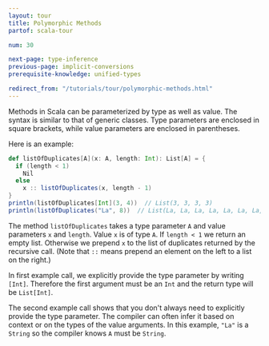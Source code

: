 ```yaml
---
layout: tour
title: Polymorphic Methods
partof: scala-tour

num: 30

next-page: type-inference
previous-page: implicit-conversions
prerequisite-knowledge: unified-types

redirect_from: "/tutorials/tour/polymorphic-methods.html"
---
```


Methods in Scala can be parameterized by type as well as value. The syntax is similar to that of generic classes. Type parameters are enclosed in square brackets, while value parameters are enclosed in parentheses.

Here is an example:

```scala mdoc
def listOfDuplicates[A](x: A, length: Int): List[A] = {
  if (length < 1)
    Nil
  else
    x :: listOfDuplicates(x, length - 1)
}
println(listOfDuplicates[Int](3, 4))  // List(3, 3, 3, 3)
println(listOfDuplicates("La", 8))  // List(La, La, La, La, La, La, La, La)
```

The method `listOfDuplicates` takes a type parameter `A` and value parameters `x` and `length`. Value `x` is of type `A`. If `length < 1` we return an empty list. Otherwise we prepend `x` to the list of duplicates returned by the recursive call. (Note that `::` means prepend an element on the left to a list on the right.)

In first example call, we explicitly provide the type parameter by writing `[Int]`. Therefore the first argument must be an `Int` and the return type will be `List[Int]`.

The second example call shows that you don't always need to explicitly provide the type parameter.  The compiler can often infer it based on context or on the types of the value arguments.  In this example, `"La"` is a `String` so the compiler knows `A` must be `String`.

